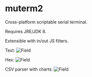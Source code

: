 muterm2
=======

Cross-platform scriptable serial terminal.

Requires JRE/JDK 8.

Extensible with in/out JS filters.

Text:
![Field](https://raw.githubusercontent.com/edartuz/muterm2/master/repo/doc/pics/csv-text.png)

Hex:
![Field](https://raw.githubusercontent.com/edartuz/muterm2/master/repo/doc/pics/csv-hex.png)

CSV parser with charts:
![Field](https://raw.githubusercontent.com/edartuz/muterm2/master/repo/doc/pics/csv-chart.png)

